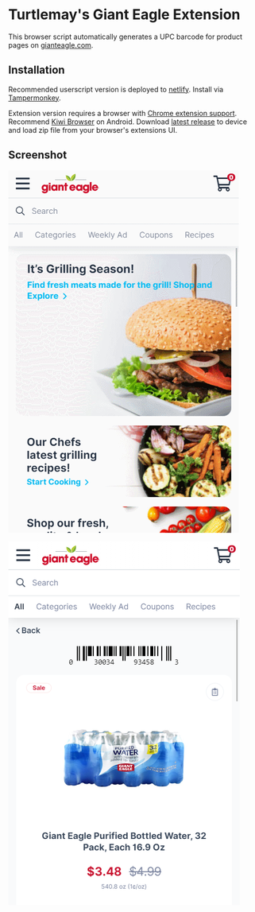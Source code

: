 # Turtlemay's Giant Eagle Extension

This browser script automatically generates a UPC barcode for product pages on [gianteagle.com](https://gianteagle.com).

## Installation

Recommended userscript version is deployed to [netlify](https://turtlemay-gianteagle-web.netlify.app/turtlemay-gianteagle.user.js). Install via [Tampermonkey](https://www.tampermonkey.net/).

Extension version requires a browser with [Chrome extension support](https://developer.chrome.com/docs/multidevice/faq/#does-chrome-for-android-support-apps-and-extensions). Recommend [Kiwi Browser](https://play.google.com/store/apps/details?id=com.kiwibrowser.browser) on Android.
Download [latest release](https://github.com/turtlemay-gianteagle/gianteagle-web/releases) to device and load zip file from your browser's extensions UI.

## Screenshot

![](/capture.gif)

![screenshot](/screenshot.png)
